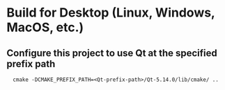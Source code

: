 # Build for Desktop (Linux, Windows, MacOS, etc.)

## Configure this project to use Qt at the specified prefix path
```
  cmake -DCMAKE_PREFIX_PATH=<Qt-prefix-path>/Qt-5.14.0/lib/cmake/ ..
```
